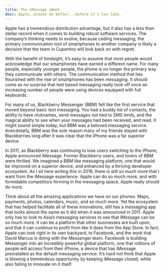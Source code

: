 ```yaml
---
title: The iMessage iWant
desc: Apple, please do better...before it's too late.
---
```


Apple has a tremendous distribution advantage, but it also has a less than stellar record when it comes to building robust software services. The company’s thinking needs to evolve, because ceding messaging, the primary communication tool of smartphones to another company is likely a decision that the team in Cupertino will look back on with regret.

With the benefit of hindsight, it’s easy to assume that most people would acknowledge that our smartphones have earned a different name. For many people, especially younger people, the phone is no longer the primary way they communicate with others. The communication method that has flourished with the rise of smartphones has been messaging. It should come as no surprise that text based messaging really took off once an increasing number of people were using devices equipped with full keyboards.

For many of us, Blackberry Messenger (BBM) felt like the first service that moved beyond basic text messaging. You had a buddy list of contacts, the ability to have nicknames, send messages not tied to SMS limits, and the magical ability to see when your messages had been received, and read. It might sound simple today, but BBM was a beloved messaging service. Anecdotally, BBM was the sole reason many of my friends stayed with Blackberries long after it was clear that the iPhone was a far superior device.

In 2011, as Blackberry was continuing to lose users switching to the iPhone, Apple announced iMessage. Former Blackberry users, and lovers of BBM were thrilled. We imagined a BBM like messaging platform, one that would be improved on a superior device, and enhanced by a thriving developer ecosystem. As I sit here writing this in 2016, there is still so much more that I want from the iMessage experience. Apple can do so much more, and with formidable competitors forming in the messaging space, Apple really should do more.

Think about all the amazing applications we have on our phones. Maps, payments, photos, calendars, music, and so much more. Yet the ecosystem that has helped facilitate all of these innovations, still has a messaging app that looks almost the same as it did when it was announced in 2011. Apple only has to look to Asia’s messaging services to see that iMessage can be so much more. It can be a platform that other businesses are built upon, and that it can continue to profit from like it does from the App Store. In fact, Apple can look right in its own backyard, to Facebook, and the work that David Marcus is doing with the Messenger team. Facebook is building Messenger into an incredibly powerful global platform, one that millions of people will access from their iPhone, a device that has iMessage preinstalled as the default messaging service. It’s hard not think that Apple is blowing a tremendous opportunity by keeping iMessage closed, while also failing to innovate on it itself.